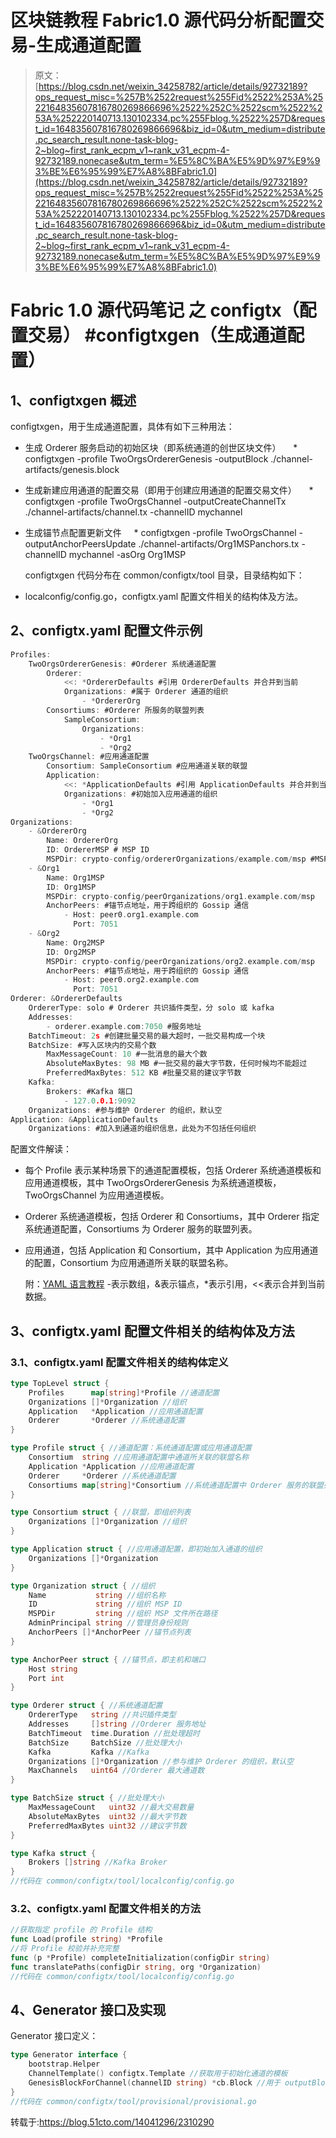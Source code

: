 # 区块链教程 Fabric1.0 源代码分析配置交易-生成通道配置

> 原文：[https://blog.csdn.net/weixin_34258782/article/details/92732189?ops_request_misc=%257B%2522request%255Fid%2522%253A%2522164835607816780269866696%2522%252C%2522scm%2522%253A%252220140713.130102334.pc%255Fblog.%2522%257D&request_id=164835607816780269866696&biz_id=0&utm_medium=distribute.pc_search_result.none-task-blog-2~blog~first_rank_ecpm_v1~rank_v31_ecpm-4-92732189.nonecase&utm_term=%E5%8C%BA%E5%9D%97%E9%93%BE%E6%95%99%E7%A8%8BFabric1.0](https://blog.csdn.net/weixin_34258782/article/details/92732189?ops_request_misc=%257B%2522request%255Fid%2522%253A%2522164835607816780269866696%2522%252C%2522scm%2522%253A%252220140713.130102334.pc%255Fblog.%2522%257D&request_id=164835607816780269866696&biz_id=0&utm_medium=distribute.pc_search_result.none-task-blog-2~blog~first_rank_ecpm_v1~rank_v31_ecpm-4-92732189.nonecase&utm_term=%E5%8C%BA%E5%9D%97%E9%93%BE%E6%95%99%E7%A8%8BFabric1.0)

# Fabric 1.0 源代码笔记 之 configtx（配置交易） #configtxgen（生成通道配置）

## 1、configtxgen 概述

configtxgen，用于生成通道配置，具体有如下三种用法：

*   生成 Orderer 服务启动的初始区块（即系统通道的创世区块文件）
        * configtxgen -profile TwoOrgsOrdererGenesis -outputBlock ./channel-artifacts/genesis.block
*   生成新建应用通道的配置交易（即用于创建应用通道的配置交易文件）
        * configtxgen -profile TwoOrgsChannel -outputCreateChannelTx ./channel-artifacts/channel.tx -channelID mychannel
*   生成锚节点配置更新文件
        * configtxgen -profile TwoOrgsChannel -outputAnchorPeersUpdate ./channel-artifacts/Org1MSPanchors.tx -channelID mychannel -asOrg Org1MSP

    configtxgen 代码分布在 common/configtx/tool 目录，目录结构如下：

*   localconfig/config.go，configtx.yaml 配置文件相关的结构体及方法。

## 2、configtx.yaml 配置文件示例

```go
Profiles:
    TwoOrgsOrdererGenesis: #Orderer 系统通道配置
        Orderer:
            <<: *OrdererDefaults #引用 OrdererDefaults 并合并到当前
            Organizations: #属于 Orderer 通道的组织
                - *OrdererOrg 
        Consortiums: #Orderer 所服务的联盟列表
            SampleConsortium:
                Organizations:
                    - *Org1
                    - *Org2
    TwoOrgsChannel: #应用通道配置
        Consortium: SampleConsortium #应用通道关联的联盟
        Application: 
            <<: *ApplicationDefaults #引用 ApplicationDefaults 并合并到当前
            Organizations: #初始加入应用通道的组织
                - *Org1
                - *Org2
Organizations:
    - &OrdererOrg
        Name: OrdererOrg
        ID: OrdererMSP # MSP ID
        MSPDir: crypto-config/ordererOrganizations/example.com/msp #MSP 相关文件本地路径
    - &Org1
        Name: Org1MSP
        ID: Org1MSP
        MSPDir: crypto-config/peerOrganizations/org1.example.com/msp
        AnchorPeers: #锚节点地址，用于跨组织的 Gossip 通信
            - Host: peer0.org1.example.com
              Port: 7051
    - &Org2
        Name: Org2MSP
        ID: Org2MSP
        MSPDir: crypto-config/peerOrganizations/org2.example.com/msp
        AnchorPeers: #锚节点地址，用于跨组织的 Gossip 通信
            - Host: peer0.org2.example.com
              Port: 7051
Orderer: &OrdererDefaults
    OrdererType: solo # Orderer 共识插件类型，分 solo 或 kafka
    Addresses:
        - orderer.example.com:7050 #服务地址
    BatchTimeout: 2s #创建批量交易的最大超时，一批交易构成一个块
    BatchSize: #写入区块内的交易个数
        MaxMessageCount: 10 #一批消息的最大个数
        AbsoluteMaxBytes: 98 MB #一批交易的最大字节数，任何时候均不能超过
        PreferredMaxBytes: 512 KB #批量交易的建议字节数
    Kafka:
        Brokers: #Kafka 端口
            - 127.0.0.1:9092
    Organizations: #参与维护 Orderer 的组织，默认空
Application: &ApplicationDefaults
    Organizations: #加入到通道的组织信息，此处为不包括任何组织
```

配置文件解读：

*   每个 Profile 表示某种场景下的通道配置模板，包括 Orderer 系统通道模板和应用通道模板，其中 TwoOrgsOrdererGenesis 为系统通道模板，TwoOrgsChannel 为应用通道模板。
*   Orderer 系统通道模板，包括 Orderer 和 Consortiums，其中 Orderer 指定系统通道配置，Consortiums 为 Orderer 服务的联盟列表。
*   应用通道，包括 Application 和 Consortium，其中 Application 为应用通道的配置，Consortium 为应用通道所关联的联盟名称。

    附：[YAML 语言教程](http://www.ruanyifeng.com/blog/2016/07/yaml.html?f=tt)
    -表示数组，&表示锚点，*表示引用，<<表示合并到当前数据。

## 3、configtx.yaml 配置文件相关的结构体及方法

### 3.1、configtx.yaml 配置文件相关的结构体定义

```go
type TopLevel struct {
    Profiles      map[string]*Profile //通道配置
    Organizations []*Organization //组织
    Application   *Application //应用通道配置
    Orderer       *Orderer //系统通道配置
}

type Profile struct { //通道配置：系统通道配置或应用通道配置
    Consortium  string //应用通道配置中通道所关联的联盟名称
    Application *Application //应用通道配置
    Orderer     *Orderer //系统通道配置
    Consortiums map[string]*Consortium //系统通道配置中 Orderer 服务的联盟列表
}

type Consortium struct { //联盟，即组织列表
    Organizations []*Organization //组织
}

type Application struct { //应用通道配置，即初始加入通道的组织
    Organizations []*Organization
}

type Organization struct { //组织
    Name           string //组织名称
    ID             string //组织 MSP ID
    MSPDir         string //组织 MSP 文件所在路径
    AdminPrincipal string //管理员身份规则
    AnchorPeers []*AnchorPeer //锚节点列表
}

type AnchorPeer struct { //锚节点，即主机和端口
    Host string
    Port int
}

type Orderer struct { //系统通道配置
    OrdererType   string //共识插件类型
    Addresses     []string //Orderer 服务地址
    BatchTimeout  time.Duration //批处理超时
    BatchSize     BatchSize //批处理大小
    Kafka         Kafka //Kafka
    Organizations []*Organization //参与维护 Orderer 的组织，默认空
    MaxChannels   uint64 //Orderer 最大通道数
}

type BatchSize struct { //批处理大小
    MaxMessageCount   uint32 //最大交易数量
    AbsoluteMaxBytes  uint32 //最大字节数
    PreferredMaxBytes uint32 //建议字节数
}

type Kafka struct {
    Brokers []string //Kafka Broker
}
//代码在 common/configtx/tool/localconfig/config.go
```

### 3.2、configtx.yaml 配置文件相关的方法

```go
//获取指定 profile 的 Profile 结构
func Load(profile string) *Profile 
//将 Profile 校验并补充完整
func (p *Profile) completeInitialization(configDir string) 
func translatePaths(configDir string, org *Organization) 
//代码在 common/configtx/tool/localconfig/config.go
```

## 4、Generator 接口及实现

Generator 接口定义：

```go
type Generator interface {
    bootstrap.Helper
    ChannelTemplate() configtx.Template //获取用于初始化通道的模板
    GenesisBlockForChannel(channelID string) *cb.Block //用于 outputBlock
}
//代码在 common/configtx/tool/provisional/provisional.go
```

转载于:https://blog.51cto.com/14041296/2310290